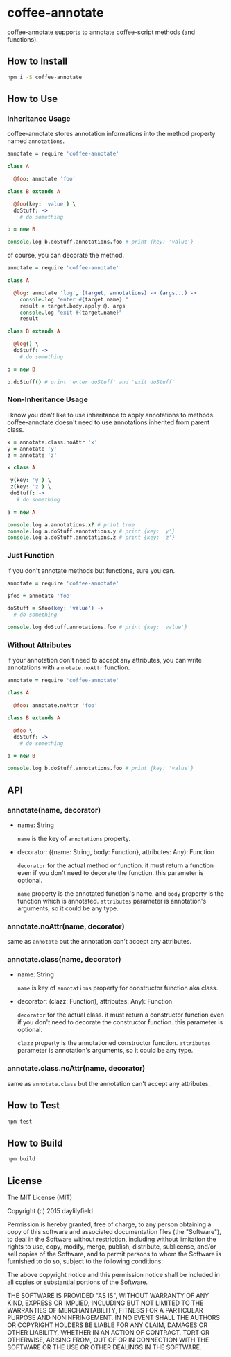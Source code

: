 coffee-annotate
===============

coffee-annotate supports to annotate coffee-script methods (and functions).  

How to Install
--------------

```bash
npm i -S coffee-annotate
```

How to Use
----------

### Inheritance Usage

coffee-annotate stores annotation informations into the method property named `annotations`.

```coffeescript
annotate = require 'coffee-annotate'

class A

  @foo: annotate 'foo'

class B extends A

  @foo(key: 'value') \
  doStuff: ->
    # do something

b = new B

console.log b.doStuff.annotations.foo # print {key: 'value'}
```

of course, you can decorate the method.

```coffeescript
annotate = require 'coffee-annotate'

class A

  @log: annotate 'log', (target, annotations) -> (args...) ->
    console.log "enter #{target.name} "
    result = target.body.apply @, args
    console.log "exit #{target.name}"
    result

class B extends A

  @log() \
  doStuff: ->
    # do something

b = new B

b.doStuff() # print 'enter doStuff' and 'exit doStuff'
```

### Non-Inheritance Usage

i know you don't like to use inheritance to apply annotations to methods. coffee-annotate doesn't need to use annotations inherited from parent class.

```coffeescript
x = annotate.class.noAttr 'x'
y = annotate 'y'
z = annotate 'z'

x class A

 y(key: 'y') \
 z(key: 'z') \
 doStuff: ->
   # do something

a = new A

console.log a.annotations.x? # print true
console.log a.doStuff.annotations.y # print {key: 'y'}
console.log a.doStuff.annotations.z # print {key: 'z'}
```

### Just Function

if you don't annotate methods but functions, sure you can.

```coffeescript
annotate = require 'coffee-annotate'

$foo = annotate 'foo'

doStuff = $foo(key: 'value') ->
  # do something

console.log doStuff.annotations.foo # print {key: 'value'}
```

### Without Attributes

if your annotation don't need to accept any attributes, you can write annotations with `annotate.noAttr` function.

```coffeescript
annotate = require 'coffee-annotate'

class A

  @foo: annotate.noAttr 'foo'

class B extends A

  @foo \
  doStuff: ->
    # do something

b = new B

console.log b.doStuff.annotations.foo # print {key: 'value'}
```

API
---

### annotate(name, decorator)

- name: String

  `name` is the key of `annotations` property.

- decorator: ({name: String, body: Function}, attributes: Any): Function

  `decorator` for the actual method or function. it must return a function even
  if you don't need to decorate the function. this parameter is optional.

  `name` property is the annotated function's name. and `body` property is the 
  function which is annotated. `attributes` parameter is annotation's
  arguments, so it could be any type.

### annotate.noAttr(name, decorator)

same as `annotate` but the annotation can't accept any attributes. 

### annotate.class(name, decorator)

- name: String

  `name` is key of `annotations` property for constructor function aka class. 

- decorator: (clazz: Function), attributes: Any): Function

  `decorator` for the actual class. it must return a constructor function even 
  if you don't need to decorate the constructor function. this parameter is
  optional.

  `clazz` property is the annotationed constructor function. `attributes`
  parameter is annotation's arguments, so it could be any type.

### annotate.class.noAttr(name, decorator)

same as `annotate.class` but the annotation can't accept any attributes.


How to Test
-----------

```bash
npm test
```

How to Build
------------

```bash
npm build
```

License
-------

The MIT License (MIT)

Copyright (c) 2015 daylilyfield

Permission is hereby granted, free of charge, to any person obtaining a copy of
this software and associated documentation files (the "Software"), to deal in
the Software without restriction, including without limitation the rights to
use, copy, modify, merge, publish, distribute, sublicense, and/or sell copies
of the Software, and to permit persons to whom the Software is furnished to do
so, subject to the following conditions:

The above copyright notice and this permission notice shall be included in all
copies or substantial portions of the Software.

THE SOFTWARE IS PROVIDED "AS IS", WITHOUT WARRANTY OF ANY KIND, EXPRESS OR
IMPLIED, INCLUDING BUT NOT LIMITED TO THE WARRANTIES OF MERCHANTABILITY,
FITNESS FOR A PARTICULAR PURPOSE AND NONINFRINGEMENT. IN NO EVENT SHALL THE
AUTHORS OR COPYRIGHT HOLDERS BE LIABLE FOR ANY CLAIM, DAMAGES OR OTHER
LIABILITY, WHETHER IN AN ACTION OF CONTRACT, TORT OR OTHERWISE, ARISING FROM,
OUT OF OR IN CONNECTION WITH THE SOFTWARE OR THE USE OR OTHER DEALINGS IN THE
SOFTWARE.
